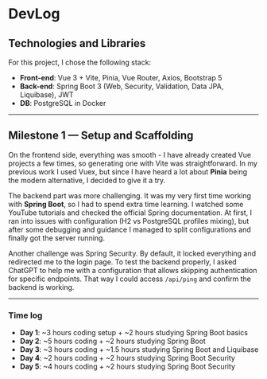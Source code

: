# DevLog

## Technologies and Libraries

For this project, I chose the following stack:
- **Front-end**: Vue 3 + Vite, Pinia, Vue Router, Axios, Bootstrap 5
- **Back-end**: Spring Boot 3 (Web, Security, Validation, Data JPA, Liquibase), JWT
- **DB**: PostgreSQL in Docker


---

## Milestone 1 — Setup and Scaffolding

On the frontend side, everything was smooth - I have already created Vue projects a few times, so generating one with Vite was straightforward. In my previous work I used Vuex, but since I have heard a lot about **Pinia** being the modern alternative, I decided to give it a try. 

The backend part was more challenging. It was my very first time working with **Spring Boot**, so I had to spend extra time learning. I watched some YouTube tutorials and checked the official Spring documentation. At first, I ran into issues with configuration (H2 vs PostgreSQL profiles mixing), but after some debugging and guidance I managed to split configurations and finally got the server running.  

Another challenge was Spring Security. By default, it locked everything and redirected me to the login page. To test the backend properly, I asked ChatGPT to help me with a configuration that allows skipping authentication for specific endpoints. That way I could access `/api/ping` and confirm the backend is working.  


---

### Time log
- **Day 1**: ~3 hours coding setup + ~2 hours studying Spring Boot basics
- **Day 2**: ~5 hours coding + ~2 hours studying Spring Boot 
- **Day 3**: ~3 hours coding + ~1.5 hours studying Spring Boot and Liquibase
- **Day 4**: ~2 hours coding + ~2 hours studying Spring Boot Security
- **Day 5**: ~4 hours coding + ~2 hours studying Spring Boot Security